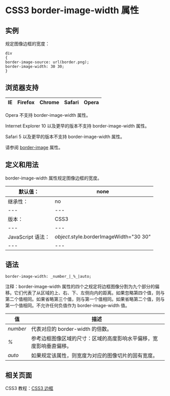 # CSS3 border-image-width 属性



## 实例

规定图像边框的宽度：

```
div
{
border-image-source: url(border.png);
border-image-width: 30 30;
}

```

## 浏览器支持

| IE | Firefox | Chrome | Safari | Opera |
| --- | --- | --- | --- | --- |

Opera 不支持 border-image-width 属性。

Internet Explorer 10 以及更早的版本不支持 border-image-width 属性。

Safari 5 以及更早的版本不支持 border-image-width 属性。

请参阅 [border-image](/cssref/pr_border-image.asp "CSS3 border-image 属性") 属性。

## 定义和用法

border-image-width 属性规定图像边框的宽度。

| 默认值： | none |
| --- | --- |
| 继承性： | no |
| --- | --- |
| 版本： | CSS3 |
| --- | --- |
| JavaScript 语法： | _object_.style.borderImageWidth="30 30" |
| --- | --- |

## 语法

```
border-image-width: _number_|_%_|auto;
```

注释：border-image-width 属性的四个之规定将边框图像分割为九个部分的偏移。它们代表了从区域的上、右、下、左侧向内的距离。如果忽略第四个值，则与第二个值相同。如果省略第三个值，则与第一个值相同。如果省略第二个值，则与第一个值相同。不允许任何负值作为 border-image-width 值。

| 值 | 描述 |
| --- | --- |
| _number_ | 代表对应的 border-width 的倍数。 |
| _%_ | 参考边框图像区域的尺寸：区域的高度影响水平偏移，宽度影响垂直偏移。 |
| _auto_ | 如果规定该属性，则宽度为对应的图像切片的固有宽度。 |

## 相关页面

CSS3 教程：[CSS3 边框](/css3/css3_border.asp "CSS3 边框")



